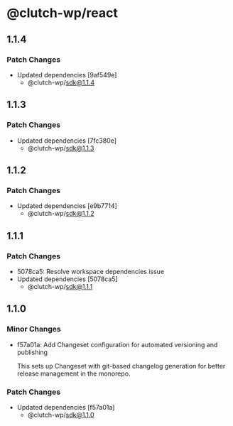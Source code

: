 # @clutch-wp/react

## 1.1.4

### Patch Changes

- Updated dependencies [9af549e]
  - @clutch-wp/sdk@1.1.4

## 1.1.3

### Patch Changes

- Updated dependencies [7fc380e]
  - @clutch-wp/sdk@1.1.3

## 1.1.2

### Patch Changes

- Updated dependencies [e9b7714]
  - @clutch-wp/sdk@1.1.2

## 1.1.1

### Patch Changes

- 5078ca5: Resolve workspace dependencies issue
- Updated dependencies [5078ca5]
  - @clutch-wp/sdk@1.1.1

## 1.1.0

### Minor Changes

- f57a01a: Add Changeset configuration for automated versioning and publishing

  This sets up Changeset with git-based changelog generation for better release management in the monorepo.

### Patch Changes

- Updated dependencies [f57a01a]
  - @clutch-wp/sdk@1.1.0
